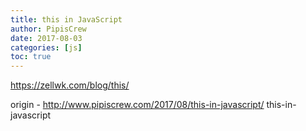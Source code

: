```yaml
---
title: this in JavaScript
author: PipisCrew
date: 2017-08-03
categories: [js]
toc: true
---
```


https://zellwk.com/blog/this/

origin - http://www.pipiscrew.com/2017/08/this-in-javascript/ this-in-javascript